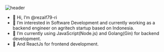 ![header](https://capsule-render.vercel.app/api?text=Hi%20Everyone!🕹️&animation=fadeIn&type=waving&color=gradient&height=100)
- 👋 Hi, I’m @rezaif79-ri
- 👀 I’m interested in Software Development and currently working as a backend engineer on agritech startup based on Indonesia.
- 🌱 I’m currently using JavaScript(Node.js) and Golang(Gin) for backend development.
- 🌱 And ReactJs for frontend development.
